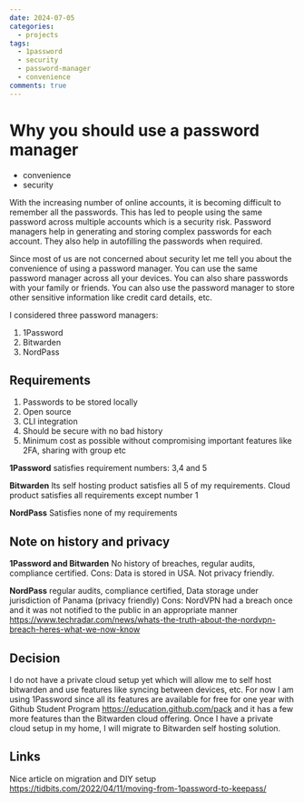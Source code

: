 ```yaml
---
date: 2024-07-05
categories:
  - projects
tags:
  - 1password
  - security
  - password-manager
  - convenience
comments: true
---
```


# Why you should use a password manager

- convenience
- security

With the increasing number of online accounts, it is becoming difficult to
remember all the passwords. This has led to people using the same password
across multiple accounts which is a security risk. Password managers help in
generating and storing complex passwords for each account. They also help in
autofilling the passwords when required.<!-- stop -->

Since most of us are not concerned about security let me tell you about the
convenience of using a password manager. You can use the same password manager
across all your devices. You can also share passwords with your family or
friends. You can also use the password manager to store other sensitive
information like credit card details, etc.

I considered three password managers: 

1. 1Password
2. Bitwarden
3. NordPass

## Requirements

1. Passwords to be stored locally
2. Open source
3. CLI integration
4. Should be secure with no bad history
5. Minimum cost as possible without compromising important features like 2FA, sharing with group etc

**1Password**
satisfies requirement numbers: 3,4 and 5

**Bitwarden**
Its self hosting product satisfies all 5 of my requirements.
Cloud product satisfies all requirements except number 1

**NordPass**
Satisfies none of my requirements

## Note on history and privacy

**1Password and Bitwarden**
No history of breaches, regular audits, compliance certified.
Cons:
Data is stored in USA. Not privacy friendly.

**NordPass**
regular audits, compliance certified, Data storage under jurisdiction of Panama (privacy friendly)
Cons:
NordVPN had a breach once and it was not notified to the public in an appropriate manner <https://www.techradar.com/news/whats-the-truth-about-the-nordvpn-breach-heres-what-we-now-know>

## Decision

I do not have a private cloud setup yet which will allow me to self host bitwarden and use features like syncing between devices, etc.
For now I am using 1Password since all its features are available for free for one year with Github Student Program <https://education.github.com/pack> and it has a few more features than the Bitwarden cloud offering.
Once I have a private cloud setup in my home, I will migrate to Bitwarden self hosting solution.

## Links

Nice article on migration and DIY setup <https://tidbits.com/2022/04/11/moving-from-1password-to-keepass/>

